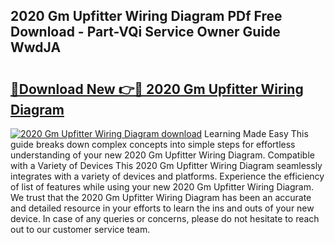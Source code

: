 ## 2020 Gm Upfitter Wiring Diagram PDf Free Download - Part-VQi Service Owner Guide WwdJA

# <h2><a href="http://dfua348.blite.top/?on=2020+Gm+Upfitter+Wiring+Diagram">🔗Download New 👉🔴 2020 Gm Upfitter Wiring Diagram</a></h2>

[![2020 Gm Upfitter Wiring Diagram download](https://i.imgur.com/lujVjoI.png)](http://dfua348.blite.top/?on=2020+Gm+Upfitter+Wiring+Diagram)
Learning Made Easy This guide breaks down complex concepts into simple steps for effortless understanding of your new 2020 Gm Upfitter Wiring Diagram. Compatible with a Variety of Devices This 2020 Gm Upfitter Wiring Diagram seamlessly integrates with a variety of devices and platforms. Experience the efficiency of list of features while using your new 2020 Gm Upfitter Wiring Diagram. We trust that the 2020 Gm Upfitter Wiring Diagram has been an accurate and detailed resource in your efforts to learn the ins and outs of your new device. In case of any queries or concerns, please do not hesitate to reach out to our customer service team.
